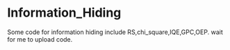 # Information_Hiding
Some code for information hiding
include RS,chi_square,IQE,GPC,OEP.
wait for me to upload code.
